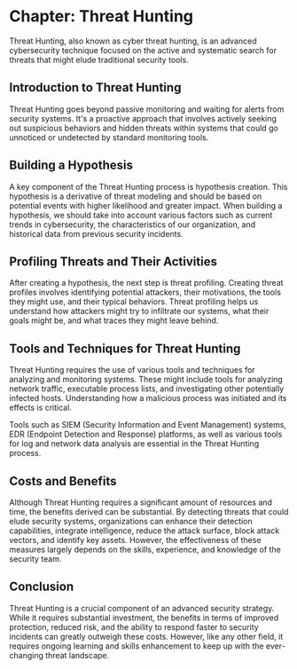 # Chapter: Threat Hunting

Threat Hunting, also known as cyber threat hunting, is an advanced cybersecurity technique focused on the active and systematic search for threats that might elude traditional security tools.

## Introduction to Threat Hunting

Threat Hunting goes beyond passive monitoring and waiting for alerts from security systems. It's a proactive approach that involves actively seeking out suspicious behaviors and hidden threats within systems that could go unnoticed or undetected by standard monitoring tools.

## Building a Hypothesis

A key component of the Threat Hunting process is hypothesis creation. This hypothesis is a derivative of threat modeling and should be based on potential events with higher likelihood and greater impact. When building a hypothesis, we should take into account various factors such as current trends in cybersecurity, the characteristics of our organization, and historical data from previous security incidents.

## Profiling Threats and Their Activities

After creating a hypothesis, the next step is threat profiling. Creating threat profiles involves identifying potential attackers, their motivations, the tools they might use, and their typical behaviors. Threat profiling helps us understand how attackers might try to infiltrate our systems, what their goals might be, and what traces they might leave behind.

## Tools and Techniques for Threat Hunting

Threat Hunting requires the use of various tools and techniques for analyzing and monitoring systems. These might include tools for analyzing network traffic, executable process lists, and investigating other potentially infected hosts. Understanding how a malicious process was initiated and its effects is critical.

Tools such as SIEM (Security Information and Event Management) systems, EDR (Endpoint Detection and Response) platforms, as well as various tools for log and network data analysis are essential in the Threat Hunting process.

## Costs and Benefits

Although Threat Hunting requires a significant amount of resources and time, the benefits derived can be substantial. By detecting threats that could elude security systems, organizations can enhance their detection capabilities, integrate intelligence, reduce the attack surface, block attack vectors, and identify key assets. However, the effectiveness of these measures largely depends on the skills, experience, and knowledge of the security team.

## Conclusion

Threat Hunting is a crucial component of an advanced security strategy. While it requires substantial investment, the benefits in terms of improved protection, reduced risk, and the ability to respond faster to security incidents can greatly outweigh these costs. However, like any other field, it requires ongoing learning and skills enhancement to keep up with the ever-changing threat landscape.